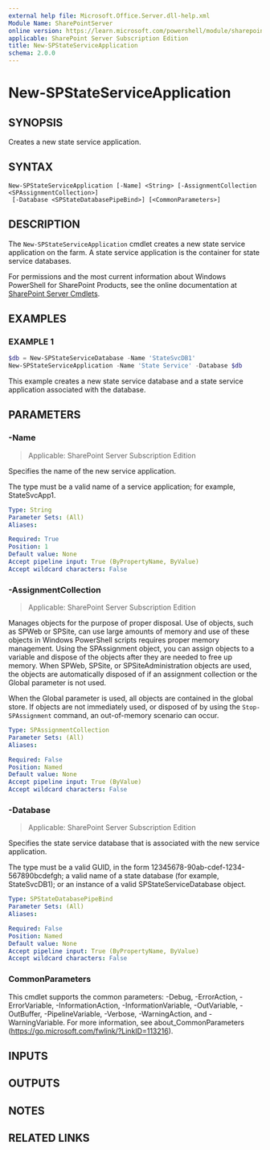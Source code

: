 ```yaml
---
external help file: Microsoft.Office.Server.dll-help.xml
Module Name: SharePointServer
online version: https://learn.microsoft.com/powershell/module/sharepoint-server/new-spstateserviceapplication
applicable: SharePoint Server Subscription Edition
title: New-SPStateServiceApplication
schema: 2.0.0
---
```


# New-SPStateServiceApplication

## SYNOPSIS
Creates a new state service application.

## SYNTAX

```
New-SPStateServiceApplication [-Name] <String> [-AssignmentCollection <SPAssignmentCollection>]
 [-Database <SPStateDatabasePipeBind>] [<CommonParameters>]
```

## DESCRIPTION
The `New-SPStateServiceApplication` cmdlet creates a new state service application on the farm.
A state service application is the container for state service databases.

For permissions and the most current information about Windows PowerShell for SharePoint Products, see the online documentation at [SharePoint Server Cmdlets](https://learn.microsoft.com/powershell/sharepoint/sharepoint-server/sharepoint-server-cmdlets).

## EXAMPLES

### EXAMPLE 1
```powershell
$db = New-SPStateServiceDatabase -Name 'StateSvcDB1'
New-SPStateServiceApplication -Name 'State Service' -Database $db
```

This example creates a new state service database and a state service application associated with the database.

## PARAMETERS

### -Name

> Applicable: SharePoint Server Subscription Edition

Specifies the name of the new service application.

The type must be a valid name of a service application; for example, StateSvcApp1.

```yaml
Type: String
Parameter Sets: (All)
Aliases:

Required: True
Position: 1
Default value: None
Accept pipeline input: True (ByPropertyName, ByValue)
Accept wildcard characters: False
```

### -AssignmentCollection

> Applicable: SharePoint Server Subscription Edition

Manages objects for the purpose of proper disposal.
Use of objects, such as SPWeb or SPSite, can use large amounts of memory and use of these objects in Windows PowerShell scripts requires proper memory management.
Using the SPAssignment object, you can assign objects to a variable and dispose of the objects after they are needed to free up memory.
When SPWeb, SPSite, or SPSiteAdministration objects are used, the objects are automatically disposed of if an assignment collection or the Global parameter is not used.

When the Global parameter is used, all objects are contained in the global store.
If objects are not immediately used, or disposed of by using the `Stop-SPAssignment` command, an out-of-memory scenario can occur.

```yaml
Type: SPAssignmentCollection
Parameter Sets: (All)
Aliases:

Required: False
Position: Named
Default value: None
Accept pipeline input: True (ByValue)
Accept wildcard characters: False
```

### -Database

> Applicable: SharePoint Server Subscription Edition

Specifies the state service database that is associated with the new service application.

The type must be a valid GUID, in the form 12345678-90ab-cdef-1234-567890bcdefgh; a valid name of a state database (for example, StateSvcDB1); or an instance of a valid SPStateServiceDatabase object.

```yaml
Type: SPStateDatabasePipeBind
Parameter Sets: (All)
Aliases:

Required: False
Position: Named
Default value: None
Accept pipeline input: True (ByPropertyName, ByValue)
Accept wildcard characters: False
```

### CommonParameters
This cmdlet supports the common parameters: -Debug, -ErrorAction, -ErrorVariable, -InformationAction, -InformationVariable, -OutVariable, -OutBuffer, -PipelineVariable, -Verbose, -WarningAction, and -WarningVariable. For more information, see about_CommonParameters (https://go.microsoft.com/fwlink/?LinkID=113216).

## INPUTS

## OUTPUTS

## NOTES

## RELATED LINKS
